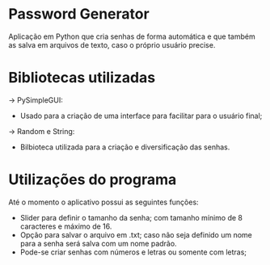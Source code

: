 # Password Generator

Aplicação em Python que cria senhas de forma automática e que também as salva em arquivos de texto, caso o próprio usuário precise.

# Bibliotecas utilizadas

-> PySimpleGUI: 

- Usado para a criação de uma interface para facilitar para o usuário final;

-> Random e String: 

- Bilbioteca utilizada para a criação e diversificação das senhas.

# Utilizações do programa

Até o momento o aplicativo possui as seguintes funções:

- Slider para definir o tamanho da senha; com tamanho mínimo de 8 caracteres e máximo de 16.
- Opção para salvar o arquivo em .txt; caso não seja definido um nome para a senha será salva com um nome padrão.
- Pode-se criar senhas com números e letras ou somente com letras;

